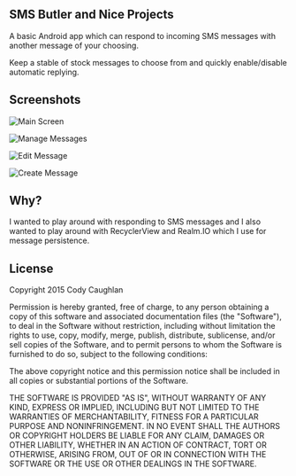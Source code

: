 ## SMS Butler and Nice Projects

A basic Android app which can respond to incoming SMS messages with another message of your choosing.

Keep a stable of stock messages to choose from and quickly enable/disable automatic replying.

## Screenshots

![Main Screen](https://raw.githubusercontent.com/ruckus/SMSButler-Android/master/screenshots/main.png)

![Manage Messages](https://raw.githubusercontent.com/ruckus/SMSButler-Android/master/screenshots/manage_index.png)

![Edit Message](https://raw.githubusercontent.com/ruckus/SMSButler-Android/master/screenshots/message_edit.png)

![Create Message](https://raw.githubusercontent.com/ruckus/SMSButler-Android/master/screenshots/message_create.png)

## Why?

I wanted to play around with responding to SMS messages and I also wanted to play around with RecyclerView and Realm.IO which I use for message
persistence.

## License

Copyright 2015 Cody Caughlan

Permission is hereby granted, free of charge, to any person obtaining
a copy of this software and associated documentation files (the
"Software"), to deal in the Software without restriction, including
without limitation the rights to use, copy, modify, merge, publish,
distribute, sublicense, and/or sell copies of the Software, and to
permit persons to whom the Software is furnished to do so, subject to
the following conditions:

The above copyright notice and this permission notice shall be
included in all copies or substantial portions of the Software.

THE SOFTWARE IS PROVIDED "AS IS", WITHOUT WARRANTY OF ANY KIND,
EXPRESS OR IMPLIED, INCLUDING BUT NOT LIMITED TO THE WARRANTIES OF
MERCHANTABILITY, FITNESS FOR A PARTICULAR PURPOSE AND
NONINFRINGEMENT. IN NO EVENT SHALL THE AUTHORS OR COPYRIGHT HOLDERS BE
LIABLE FOR ANY CLAIM, DAMAGES OR OTHER LIABILITY, WHETHER IN AN ACTION
OF CONTRACT, TORT OR OTHERWISE, ARISING FROM, OUT OF OR IN CONNECTION
WITH THE SOFTWARE OR THE USE OR OTHER DEALINGS IN THE SOFTWARE.

